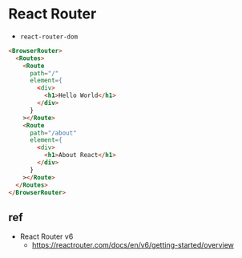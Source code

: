 # React Router
- `react-router-dom`

```html
<BrowserRouter>
  <Routes>
    <Route
      path="/"
      element={
        <div>
          <h1>Hello World</h1>
        </div>
      }
    ></Route>
    <Route
      path="/about"
      element={
        <div>
          <h1>About React</h1>
        </div>
      }
    ></Route>
  </Routes>
</BrowserRouter>
```

## ref
- React Router v6
  - https://reactrouter.com/docs/en/v6/getting-started/overview
